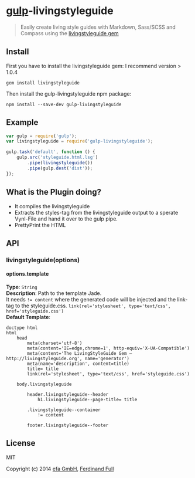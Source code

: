 # [gulp](http://gulpjs.com)-livingstyleguide

> Easily create living style guides with Markdown, Sass/SCSS and Compass using the [livingstyleguide gem](https://github.com/hagenburger/livingstyleguide)


## Install

First you have to install the livingstyleguide gem:
I recommend version > 1.0.4

```
gem install livingstyleguide
```

Then install the gulp-livingstyleguide npm package:

```
npm install --save-dev gulp-livingstyleguide
```


## Example

```js
var gulp = require('gulp');
var livingstyleguide = require('gulp-livingstyleguide');

gulp.task('default', function () {
	gulp.src('styleguide.html.lsg')
		.pipe(livingstyleguide())
		.pipe(gulp.dest('dist'));
});
```

## What is the Plugin doing?

- It compiles the livingstyleguide
- Extracts the styles-tag from the livingstyleguide output to a sperate Vynl-File and hand it over to the gulp pipe.
- PrettyPrint the HTML

## API

### livingstyleguide(options)

#### options.template

**Type**: `String`  
**Description**: Path to the template Jade.  
It needs `!= content` where the generated code will be injected and the link-tag to the styleguide.css. `link(rel='stylesheet', type='text/css', href='styleguide.css')`  
**Default Template**:
```jade
doctype html
html
	head
		meta(charset='utf-8')
		meta(content='IE=edge,chrome=1', http-equiv='X-UA-Compatible')
		meta(content='The LivingStyleGuide Gem – http://livingstyleguide.org', name='generator')
		meta(name='description', content=title)
		title= title
		link(rel='stylesheet', type='text/css', href='styleguide.css')

	body.livingstyleguide

		header.livingstyleguide--header
			h1.livingstyleguide--page-title= title

		.livingstyleguide--container
			!= content

		footer.livingstyleguide--footer
```



## License

MIT

Copyright (c) 2014 [efa GmbH](http://efa-gmbh.com/), [Ferdinand Full](https://github.com/medialwerk)
